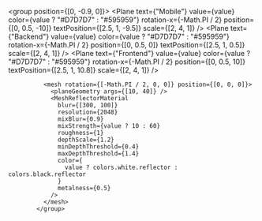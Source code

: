 <group position={[0, -0.9, 0]}>
              <Plane
                text={"Mobile"}
                value={value}
                color={value ? "#D7D7D7" : "#595959"}
                rotation-x={-Math.PI / 2}
                position={[0, 0.5, -10]}
                textPosition={[2.5, 1, -9.5]}
                scale={[2, 4, 1]}
              />
              <Plane
                text={"Backend"}
                value={value}
                color={value ? "#D7D7D7" : "#595959"}
                rotation-x={-Math.PI / 2}
                position={[0, 0.5, 0]}
                textPosition={[2.5, 1, 0.5]}
                scale={[2, 4, 1]}
              />
              <Plane
                text={"Frontend"}
                value={value}
                color={value ? "#D7D7D7" : "#595959"}
                rotation-x={-Math.PI / 2}
                position={[0, 0.5, 10]}
                textPosition={[2.5, 1, 10.8]}
                scale={[2, 4, 1]}
              />

              <mesh rotation={[-Math.PI / 2, 0, 0]} position={[0, 0, 0]}>
                <planeGeometry args={[10, 40]} />
                <MeshReflectorMaterial
                  blur={[300, 100]}
                  resolution={2048}
                  mixBlur={0.9}
                  mixStrength={value ? 10 : 60}
                  roughness={1}
                  depthScale={1.2}
                  minDepthThreshold={0.4}
                  maxDepthThreshold={1.4}
                  color={
                    value ? colors.white.reflector : colors.black.reflector
                  }
                  metalness={0.5}
                />
              </mesh>
            </group>